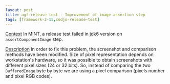 ```yaml
---
layout: post
title: agf-release-test - Improvement of image assertion step
tags: [framework-2-15,codjo-release-test]
---
```

<u>Context</u>
In MINT, a release test failed in jdk6 version on ```assertComponentImage``` step.

<u>Description</u>
In order to fix this problem, the screenshot and comparison methods have been modified.
Size of pixel representation depends on workstation's hardware, so it was possible to obtain screenshots with different pixel sizes (24 or 32 bits).
So, instead of comparing the two ```BufferedImage``` byte by byte we are using a pixel comparison (pixels number and pixel RGB codes).